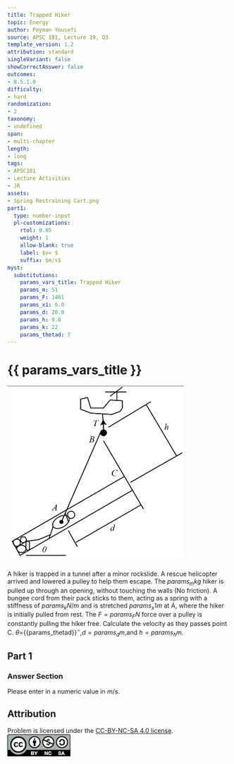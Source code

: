 ```yaml
---
title: Trapped Hiker
topic: Energy
author: Peyman Yousefi
source: APSC 181, Lecture 19, Q3
template_version: 1.2
attribution: standard
singleVariant: false
showCorrectAnswer: false
outcomes:
- 8.5.1.0
difficulty:
- hard
randomization:
- 2
taxonomy:
- undefined
span:
- multi-chapter
length:
- long
tags:
- APSC181
- Lecture Activities
- JR
assets:
- Spring Restraining Cart.png
part1:
  type: number-input
  pl-customizations:
    rtol: 0.05
    weight: 1
    allow-blank: true
    label: $v= $
    suffix: $m/s$
myst:
  substitutions:
    params_vars_title: Trapped Hiker
    params_m: 51
    params_F: 1461
    params_x1: 6.0
    params_d: 20.0
    params_h: 9.0
    params_k: 22
    params_thetad: 7
---
```

# {{ params_vars_title }}
<img src="Spring Restraining Cart.png" width=400>

A hiker is trapped in a tunnel after a minor rockslide.
A rescue helicopter arrived and lowered a pulley to help them escape.
The ${{params_m}}kg$ hiker is pulled up through an opening, without touching the walls (No friction).
A bungee cord from their pack sticks to them, acting as a spring with a stiffness of ${{params_k}}N/m$ and is stretched ${{params_x1}}m$ at A, where the hiker is initially pulled from rest.
The $F = {{params_F}}N$ force over a pulley is constantly pulling the hiker free. Calculate the velocity as they passes point C.
$\theta=${{params_thetad}}$^\circ$,$d = {{params_d}}m$,and $h = {{params_h}}m$.

## Part 1

### Answer Section

Please enter in a numeric value in $m/s$.

## Attribution

Problem is licensed under the [CC-BY-NC-SA 4.0 license](https://creativecommons.org/licenses/by-nc-sa/4.0/).<br> ![The Creative Commons 4.0 license requiring attribution-BY, non-commercial-NC, and share-alike-SA license.](https://raw.githubusercontent.com/firasm/bits/master/by-nc-sa.png)